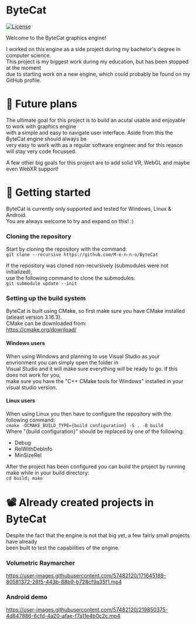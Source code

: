 # ByteCat
[![License](https://img.shields.io/github/license/M-e-n-n-o/ByteCat.svg)](https://github.com/M-e-n-n-o/ByteCat/blob/main/LICENSE)  

Welcome to the ByteCat graphics engine!

I worked on this engine as a side project during my bachelor's degree in computer science.  
This project is my biggest work during my education, but has been stopped at the moment   
due to starting work on a new engine, which could probably be found on my GitHub profile.


# 🚀 Future plans
The ultimate goal for this project is to build an acutal usable and enjoyable to work with graphics engine  
with a simple and easy to navigate user interface. Aside from this the ByteCat engine should always be  
very easy to work with as a regular software engineer and for this reason will stay very code focussed.

A few other big goals for this project are to add solid VR, WebGL and maybe even WebXR support!


# 🏃 Getting started
ByteCat is currently only supported and tested for Windows, Linux & Android.   
You are always welcome to try and expand on this! :)  

### Cloning the repository
Start by cloning the repository with the command:  
``` git clone --recursive https://github.com/M-e-n-n-o/ByteCat ``` 

If the repository was cloned non-recursively (submodules were not initialized),   
use the following command to clone the submodules:  
```git submodule update --init``` 

### Setting up the build system
ByteCat is built using CMake, so first make sure you have CMake installed (atleast version 3.16.3).  
CMake can be downloaded from:  
https://cmake.org/download/  

#### Windows users
When using Windows and planning to use Visual Studio as your envrionment you can simply open the folder in  
Visual Studio and it will make sure everything will be ready to go. If this does not work for you,  
make sure you have the "C++ CMake tools for Windows" installed in your visual studio version.

#### Linux users
When using Linux you then have to configure the repository with the following command:  
``` cmake -DCMAKE_BUILD_TYPE={build configuration} -S . -B build ```  
Where "{build configuration}" should be replaced by one of the following:
- Debug
- RelWithDebInfo
- MinSizeRel

After the project has been configured you can build the project by running make while in your build directory:  
``` cd build; make ```

# 📽️ Already created projects in ByteCat
Despite the fact that the engine is not that big yet, a few fairly small projects have already  
been built to test the capabilities of the engine.

### Volumetric Raymarcher
https://user-images.githubusercontent.com/57482120/171645189-80581372-28f5-443b-88b9-b728cf9a35f1.mp4

### Android demo
https://user-images.githubusercontent.com/57482120/219850375-4d847886-6cfd-4a20-afae-f7a11e4b0c2c.mp4

